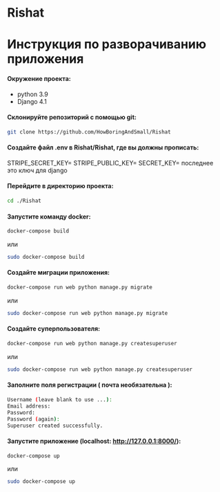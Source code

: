 # Rishat
# Инструкция по разворачиванию приложения

#### Окружение проекта:
  * python 3.9
  * Django 4.1

#### Склонируйте репозиторий с помощью git:
```sh
git clone https://github.com/HowBoringAndSmall/Rishat
```
#### Создайте файл .env в Rishat/Rishat, где вы должны прописать:
STRIPE_SECRET_KEY=
STRIPE_PUBLIC_KEY=
SECRET_KEY=
последнее это ключ для django
#### Перейдите в директорию проекта:
```sh
cd ./Rishat
```
#### Запустите команду docker:
```sh
docker-compose build
```
или
```sh
sudo docker-compose build
```
#### Создайте миграции приложения:
```sh
docker-compose run web python manage.py migrate
```
или
```sh
sudo docker-compose run web python manage.py migrate
```
#### Создайте суперпользователя:
```sh
docker-compose run web python manage.py createsuperuser
```
или
```sh
sudo docker-compose run web python manage.py createsuperuser
```
#### Заполните поля регистрации ( почта необязательна ):
```sh
Username (leave blank to use ...): 
Email address: 
Password: 
Password (again): 
Superuser created successfully. 
```

#### Запустите приложение (localhost: http://127.0.0.1:8000/):
```sh
docker-compose up
```
или
```sh
sudo docker-compose up
```
